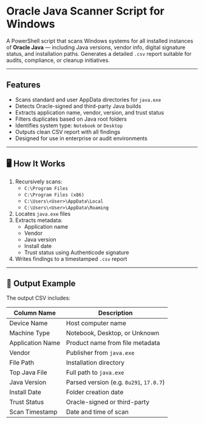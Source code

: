 # Oracle Java Scanner Script for Windows

A PowerShell script that scans Windows systems for all installed instances of **Oracle Java** — including Java versions, vendor info, digital signature status, and installation paths. Generates a detailed `.csv` report suitable for audits, compliance, or cleanup initiatives.

---

## Features

-  Scans standard and user AppData directories for `java.exe`
-  Detects Oracle-signed and third-party Java builds
-  Extracts application name, vendor, version, and trust status
-  Filters duplicates based on Java root folders
-  Identifies system type: `Notebook` or `Desktop`
-  Outputs clean CSV report with all findings
-  Designed for use in enterprise or audit environments

---

## 🖥️ How It Works

1. Recursively scans:
   - `C:\Program Files`
   - `C:\Program Files (x86)`
   - `C:\Users\<User>\AppData\Local`
   - `C:\Users\<User>\AppData\Roaming`
2. Locates `java.exe` files
3. Extracts metadata:
   - Application name
   - Vendor
   - Java version
   - Install date
   - Trust status using Authenticode signature
4. Writes findings to a timestamped `.csv` report

---

## 📁 Output Example

The output CSV includes:

| Column Name        | Description |
|--------------------|-------------|
| Device Name        | Host computer name |
| Machine Type       | Notebook, Desktop, or Unknown |
| Application Name   | Product name from file metadata |
| Vendor             | Publisher from `java.exe` |
| File Path          | Installation directory |
| Top Java File      | Full path to `java.exe` |
| Java Version       | Parsed version (e.g. `8u291`, `17.0.7`) |
| Install Date       | Folder creation date |
| Trust Status       | Oracle-signed or third-party |
| Scan Timestamp     | Date and time of scan |



